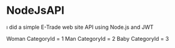# NodeJsAPI
ı did a simple E-Trade web site API using Node.js and JWT 



Woman CategoryId = 1
Man CategoryId = 2
Baby CategoryId = 3
